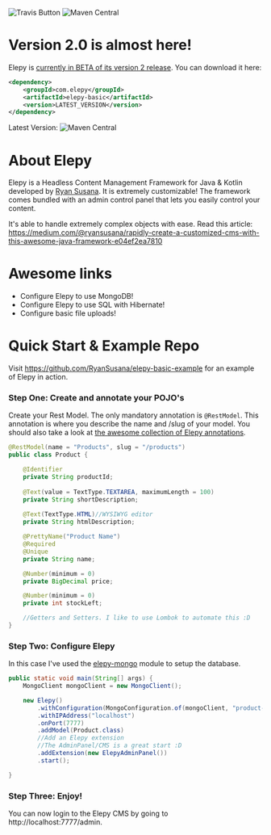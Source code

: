 ![Travis Button](https://travis-ci.com/RyanSusana/elepy.svg?branch=master)
![Maven Central](https://maven-badges.herokuapp.com/maven-central/com.elepy/elepy/badge.svg)

# Version 2.0 is almost here!
Elepy is [currently in BETA of its version 2 release](https://github.com/RyanSusana/elepy/projects/2). You can download it here:
``` xml
<dependency>
    <groupId>com.elepy</groupId>
    <artifactId>elepy-basic</artifactId>
    <version>LATEST_VERSION</version>
</dependency>
```
Latest Version: ![Maven Central](https://maven-badges.herokuapp.com/maven-central/com.elepy/elepy/badge.svg)

# About Elepy

Elepy is a Headless Content Management Framework for Java & Kotlin developed by [Ryan Susana](https://ryansusana.com/). It is extremely customizable! The framework comes bundled with an admin control panel that lets you easily control your content.

It's able to handle extremely complex objects with ease.
Read this article: https://medium.com/@ryansusana/rapidly-create-a-customized-cms-with-this-awesome-java-framework-e04ef2ea7810

# Awesome links
- Configure Elepy to use MongoDB!
- Configure Elepy to use SQL with Hibernate!
- Configure basic file uploads!

# Quick Start & Example Repo
Visit https://github.com/RyanSusana/elepy-basic-example for an example of Elepy in action.


### Step One: Create and annotate your POJO's
Create your Rest Model. The only mandatory annotation is `@RestModel`. This annotation is where you describe the name and /slug of your model. You should also take a look at [the awesome collection of Elepy annotations](https://elepy.com/docs/annotations). 
``` java
@RestModel(name = "Products", slug = "/products")
public class Product {

    @Identifier
    private String productId;
    
    @Text(value = TextType.TEXTAREA, maximumLength = 100)
    private String shortDescription;
    
    @Text(TextType.HTML)//WYSIWYG editor
    private String htmlDescription;

    @PrettyName("Product Name")
    @Required
    @Unique
    private String name;

    @Number(minimum = 0)
    private BigDecimal price;

    @Number(minimum = 0)
    private int stockLeft;

    //Getters and Setters. I like to use Lombok to automate this :D
}
```
### Step Two: Configure Elepy
In this case I've used the [elepy-mongo](https://github.com/RyanSusana/elepy/tree/master/mongo) module to setup the database.
``` java
public static void main(String[] args) {
    MongoClient mongoClient = new MongoClient();

    new Elepy()
        .withConfiguration(MongoConfiguration.of(mongoClient, "product-db"))
        .withIPAddress("localhost")
        .onPort(7777)
        .addModel(Product.class)
        //Add an Elepy extension
        //The AdminPanel/CMS is a great start :D
        .addExtension(new ElepyAdminPanel())
        .start();

}
```
### Step Three: Enjoy!
You can now login to the Elepy CMS by going to http://localhost:7777/admin.
